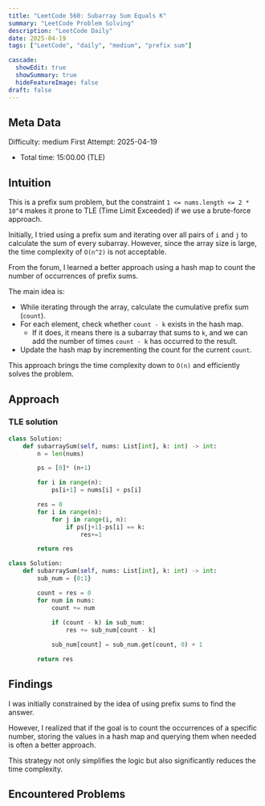```yaml
---
title: "LeetCode 560: Subarray Sum Equals K"
summary: "LeetCode Problem Solving"
description: "LeetCode Daily"
date: 2025-04-19
tags: ["LeetCode", "daily", "medium", "prefix sum"]

cascade:
  showEdit: true
  showSummary: true
  hideFeatureImage: false
draft: false
---
```


## Meta Data

Difficulty: medium
First Attempt: 2025-04-19
- Total time: 15:00.00 (TLE)

## Intuition

This is a prefix sum problem, but the constraint `1 <= nums.length <= 2 * 10^4` makes it prone to TLE (Time Limit Exceeded) if we use a brute-force approach.

Initially, I tried using a prefix sum and iterating over all pairs of `i` and `j` to calculate the sum of every subarray. However, since the array size is large, the time complexity of `O(n^2)` is not acceptable.

From the forum, I learned a better approach using a hash map to count the number of occurrences of prefix sums. 

The main idea is:

- While iterating through the array, calculate the cumulative prefix sum (`count`).
- For each element, check whether `count - k` exists in the hash map.
    - If it does, it means there is a subarray that sums to `k`, and we can add the number of times `count - k` has occurred to the result.
- Update the hash map by incrementing the count for the current `count`.

This approach brings the time complexity down to `O(n)` and efficiently solves the problem.


## Approach
### TLE solution
```python
class Solution:
    def subarraySum(self, nums: List[int], k: int) -> int:
        n = len(nums)

        ps = [0]* (n+1)

        for i in range(n):
            ps[i+1] = nums[i] + ps[i]

        res = 0
        for i in range(n):
            for j in range(i, n):
                if ps[j+1]-ps[i] == k:
                    res+=1

        return res
```

```python
class Solution:
    def subarraySum(self, nums: List[int], k: int) -> int:
        sub_num = {0:1}

        count = res = 0
        for num in nums:
            count += num
            
            if (count - k) in sub_num:
                res += sub_num[count - k]

            sub_num[count] = sub_num.get(count, 0) + 1

        return res

```
## Findings
I was initially constrained by the idea of using prefix sums to find the answer. 

However, I realized that if the goal is to count the occurrences of a specific number, storing the values in a hash map and querying them when needed is often a better approach. 

This strategy not only simplifies the logic but also significantly reduces the time complexity.


## Encountered Problems 